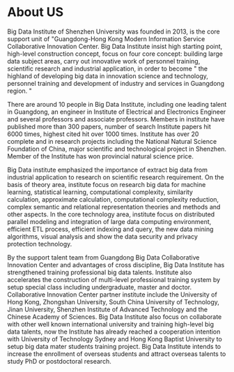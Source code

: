 # About US

Big Data Institute of Shenzhen University was founded in 2013, is the core support unit of "Guangdong-Hong Kong Modern Information Service Collaborative Innovation Center. Big Data Institute insist high starting point, high-level construction concept, focus on four core concept: building large data subject areas, carry out innovative work of personnel training, scientific research and industrial application, in order to become " the highland of developing big data in innovation science and technology, personnel training and development of industry and services in Guangdong region. "

There are around 10 people in Big Data Institute, including one leading talent in Guangdong, an engineer in Institute of Electrical and Electronics Engineer and several professors and associate professors. Members in institute have published more than 300 papers, number of search Institute papers hit 6000 times, highest cited hit over 1000 times. Institute has over 20 complete and in research projects including the National Natural Science Foundation of China, major scientific and technological project in Shenzhen. Member of the Institute has won provincial natural science price.

Big Data institute emphasized the importance of extract big data from industrial application to research on scientific research requirement. On the basis of theory area, institute focus on research big data for machine learning, statistical learning, computational complexity, similarity calculation, approximate calculation, computational complexity reduction, complex semantic and relational representation theories and methods and other aspects. In the core technology area, institute focus on distributed parallel modeling and integration of large data computing environment, efficient ETL process, efficient indexing and query, the new data mining algorithms, visual analysis and show the data security and privacy protection technology.

By the support talent team from Guangdong Big Data Collaborative Innovation Center and advantages of cross discipline, Big Data Institute has strengthened training professional big data talents. Institute also accelerates the construction of multi-level professional training system by setup special class including undergraduate, master and doctor. Collaborative Innovation Center partner institute include the University of Hong Kong, Zhongshan University, South China University of Technology, Jinan University, Shenzhen Institute of Advanced Technology and the Chinese Academy of Sciences. Big Data Institute also focus on collaborate with other well known international university and training high-level big data talents, now the Institute has already reached a cooperation intention with University of Technology Sydney and Hong Kong Baptist University to setup big data mater students training project. Big Data Institute intends to increase the enrollment of overseas students and attract overseas talents to study PhD or postdoctoral research.
